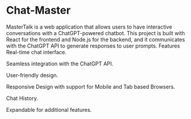 # Chat-Master
MasterTalk is a web application that allows users to have interactive conversations with a ChatGPT-powered chatbot. This project is built with React for the frontend and Node.js for the backend, and it communicates with the ChatGPT API to generate responses to user prompts.
Features
Real-time chat interface.

Seamless integration with the ChatGPT API.

User-friendly design.

Responsive Design with support for Mobile and Tab based Browsers.

Chat History.

Expandable for additional features.
